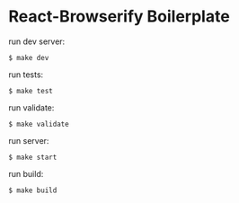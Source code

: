 # React-Browserify Boilerplate

run dev server:

```
$ make dev
```

run tests:

```
$ make test
```

run validate:

```
$ make validate
```

run server:

```
$ make start
```

run build:

```
$ make build
```
